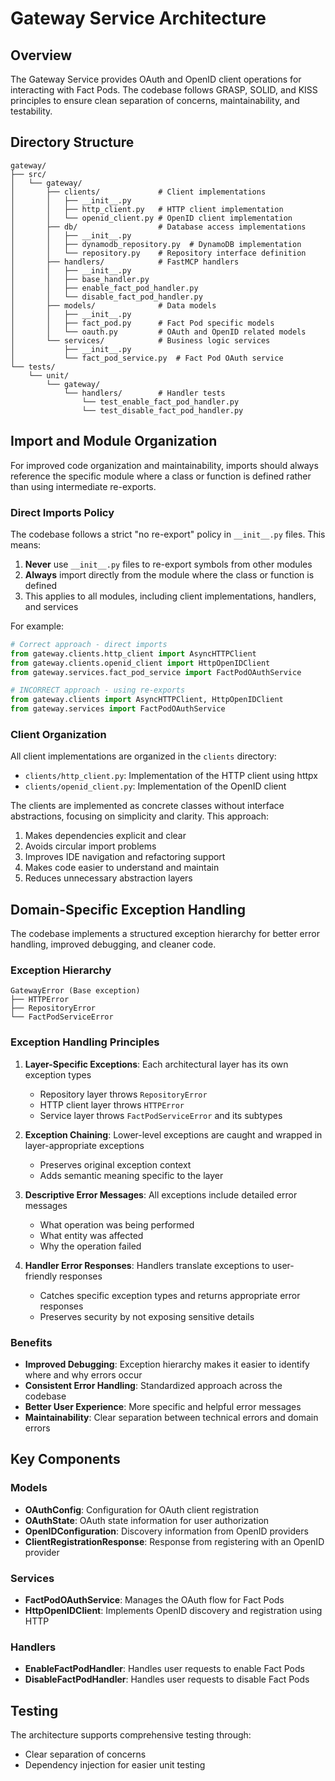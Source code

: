 # Gateway Service Architecture

## Overview

The Gateway Service provides OAuth and OpenID client operations for interacting with Fact Pods. The codebase follows GRASP, SOLID, and KISS principles to ensure clean separation of concerns, maintainability, and testability.

## Directory Structure

```
gateway/
├── src/
│   └── gateway/
│       ├── clients/             # Client implementations
│       │   ├── __init__.py     
│       │   ├── http_client.py   # HTTP client implementation
│       │   └── openid_client.py # OpenID client implementation
│       ├── db/                  # Database access implementations
│       │   ├── __init__.py     
│       │   ├── dynamodb_repository.py  # DynamoDB implementation
│       │   └── repository.py    # Repository interface definition
│       ├── handlers/            # FastMCP handlers
│       │   ├── __init__.py
│       │   ├── base_handler.py
│       │   ├── enable_fact_pod_handler.py
│       │   └── disable_fact_pod_handler.py
│       ├── models/              # Data models
│       │   ├── __init__.py     
│       │   ├── fact_pod.py      # Fact Pod specific models
│       │   └── oauth.py         # OAuth and OpenID related models
│       └── services/            # Business logic services
│           ├── __init__.py     
│           └── fact_pod_service.py  # Fact Pod OAuth service
└── tests/
    └── unit/
        └── gateway/
            └── handlers/        # Handler tests
                └── test_enable_fact_pod_handler.py
                └── test_disable_fact_pod_handler.py
```

## Import and Module Organization

For improved code organization and maintainability, imports should always reference the specific module where a class or function is defined rather than using intermediate re-exports.

### Direct Imports Policy

The codebase follows a strict "no re-export" policy in `__init__.py` files. This means:

1. **Never** use `__init__.py` files to re-export symbols from other modules
2. **Always** import directly from the module where the class or function is defined
3. This applies to all modules, including client implementations, handlers, and services

For example:
```python
# Correct approach - direct imports
from gateway.clients.http_client import AsyncHTTPClient
from gateway.clients.openid_client import HttpOpenIDClient
from gateway.services.fact_pod_service import FactPodOAuthService

# INCORRECT approach - using re-exports
from gateway.clients import AsyncHTTPClient, HttpOpenIDClient
from gateway.services import FactPodOAuthService
```

### Client Organization

All client implementations are organized in the `clients` directory:

- `clients/http_client.py`: Implementation of the HTTP client using httpx
- `clients/openid_client.py`: Implementation of the OpenID client

The clients are implemented as concrete classes without interface abstractions, focusing on simplicity and clarity. This approach:

1. Makes dependencies explicit and clear
2. Avoids circular import problems
3. Improves IDE navigation and refactoring support
4. Makes code easier to understand and maintain
5. Reduces unnecessary abstraction layers

## Domain-Specific Exception Handling

The codebase implements a structured exception hierarchy for better error handling, improved debugging, and cleaner code.

### Exception Hierarchy

```
GatewayError (Base exception)
├── HTTPError
├── RepositoryError
└── FactPodServiceError
```

### Exception Handling Principles

1. **Layer-Specific Exceptions**: Each architectural layer has its own exception types
   - Repository layer throws `RepositoryError`
   - HTTP client layer throws `HTTPError`
   - Service layer throws `FactPodServiceError` and its subtypes

2. **Exception Chaining**: Lower-level exceptions are caught and wrapped in layer-appropriate exceptions
   - Preserves original exception context
   - Adds semantic meaning specific to the layer

3. **Descriptive Error Messages**: All exceptions include detailed error messages
   - What operation was being performed
   - What entity was affected
   - Why the operation failed

4. **Handler Error Responses**: Handlers translate exceptions to user-friendly responses
   - Catches specific exception types and returns appropriate error responses
   - Preserves security by not exposing sensitive details

### Benefits

- **Improved Debugging**: Exception hierarchy makes it easier to identify where and why errors occur
- **Consistent Error Handling**: Standardized approach across the codebase
- **Better User Experience**: More specific and helpful error messages
- **Maintainability**: Clear separation between technical errors and domain errors

## Key Components

### Models

- **OAuthConfig**: Configuration for OAuth client registration
- **OAuthState**: OAuth state information for user authorization
- **OpenIDConfiguration**: Discovery information from OpenID providers
- **ClientRegistrationResponse**: Response from registering with an OpenID provider

### Services

- **FactPodOAuthService**: Manages the OAuth flow for Fact Pods
- **HttpOpenIDClient**: Implements OpenID discovery and registration using HTTP

### Handlers

- **EnableFactPodHandler**: Handles user requests to enable Fact Pods
- **DisableFactPodHandler**: Handles user requests to disable Fact Pods

## Testing

The architecture supports comprehensive testing through:
- Clear separation of concerns
- Dependency injection for easier unit testing
